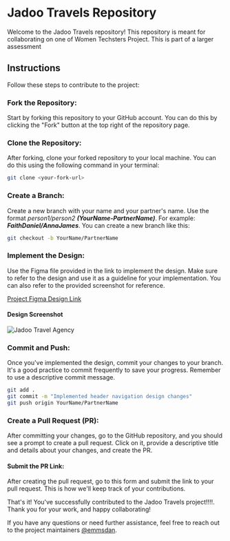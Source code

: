 # Jadoo Travels Repository
Welcome to the Jadoo Travels repository! This repository is meant for collaborating on one of Women Techsters Project.
This is part of a larger assessment

## Instructions
Follow these steps to contribute to the project:

### Fork the Repository: 
Start by forking this repository to your GitHub account. You can do this by clicking the "Fork" button at the top right of the repository page.

### Clone the Repository: 
After forking, clone your forked repository to your local machine. You can do this using the following command in your terminal:

```bash
git clone <your-fork-url>
```

### Create a Branch: 
Create a new branch with your name and your partner's name. Use the format *person1/person2* _**(YourName-PartnerName)**_.
For example: ***FaithDaniel/AnnaJames***. You can create a new branch like this:

```bash
git checkout -b YourName/PartnerName
```

### Implement the Design: 
Use the Figma file provided in the link to implement the design. Make sure to refer to the design and use it as a guideline for your implementation. 
You can also refer to the provided screenshot for reference.

[Project Figma Design Link](https://www.figma.com/file/xZnPF4NjiLOqCVxutz0Qvm/Travel-Website-Landing-Page-(Community)?type=design&node-id=108-84&mode=design&t=M7VGRx9VM9t9dBbi-4)
#### Design Screenshot
![Jadoo Travel Agency](/Travel%20Agency%20Landing%20Page%20UI.jpg)

### Commit and Push: 
Once you've implemented the design, commit your changes to your branch. It's a good practice to commit frequently to save your progress. Remember to use a descriptive commit message.

```bash
git add .
git commit -m "Implemented header navigation design changes"
git push origin YourName/PartnerName
```

### Create a Pull Request (PR): 
After committing your changes, go to the GitHub repository, and you should see a prompt to create a pull request. 
Click on it, provide a descriptive title and details about your changes, and create the PR.

#### Submit the PR Link: 
After creating the pull request, go to this form and submit the link to your pull request. 
This is how we'll keep track of your contributions.

That's it! You've successfully contributed to the Jadoo Travels project!!!!. 
Thank you for your work, and happy collaborating!

If you have any questions or need further assistance, feel free to reach out to the project maintainers [@emmsdan](https://twitter.com/emmsdan).

